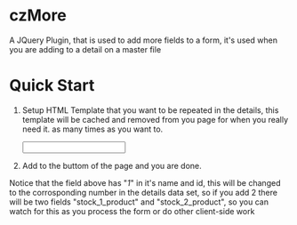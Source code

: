 czMore
======

A JQuery Plugin, that is used to add more fields to a form, it's used when you are adding to a detail on a master file

Quick Start
======
1. Setup HTML Template that you want to be repeated in the details, this template will be cached and removed from you page for when you really need it. as many times as you want to.
	<div id="czContainer">
		<div id="first">
			<div class="recordset">
			<input type="text" name="stock_1_product" id="stock_1_product" />
			</div>
		</div>
	</div>
	
2. Add to the buttom of the page and you are done. 
	<script src="js/jquery.czMore-1.5.3.2.js"></script>
    <script type="text/javascript">
        //One-to-many relationship plugin by Yasir O. Atabani. Copyrights Reserved.
        $("#czContainer").czMore();
    </script>


Notice that the field above has "_1_" in it's name and id, this will be changed to the corrosponding number in the details data set, so if you add 2 there will be two fields "stock_1_product" and "stock_2_product", so you can watch for this as you process the form or do other client-side work